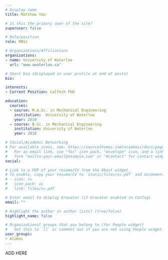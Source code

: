 ```yaml
---
# Display name
title: Matthew Yao

# Is this the primary user of the site?
superuser: false

# Role/position
role: MASc

# Organizations/Affiliations
organizations:
- name: University of Waterloo
  url: "www.uwaterloo.ca"

# Short bio (displayed in user profile at end of posts)
bio:

interests:
- Current Position: CalTech PhD

education:
  courses:
  - course: M.A.Sc. in Mechanical Engineering
    institution:  University of Waterloo
    year: 2019
  - course: B.Sc. in Mechanical Engineering
    institution: University of Waterloo
    year: 2018

# Social/Academic Networking
# For available icons, see: https://sourcethemes.com/academic/docs/page-builder/#icons
#   For an email link, use "fas" icon pack, "envelope" icon, and a link in the
#   form "mailto:your-email@example.com" or "#contact" for contact widget.
social:

# Link to a PDF of your resume/CV from the About widget.
# To enable, copy your resume/CV to `static/files/cv.pdf` and uncomment the lines below.
# - icon: cv
#   icon_pack: ai
#   link: files/cv.pdf

# Enter email to display Gravatar (if Gravatar enabled in Config)
email: ""

# Highlight the author in author lists? (true/false)
highlight_name: false

# Organizational groups that you belong to (for People widget)
#   Set this to `[]` or comment out if you are not using People widget.
user_groups:
- Alumni
---
```


ADD HERE
